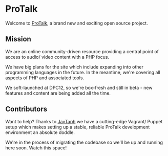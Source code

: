 ProTalk
=======

Welcome to [ProTalk](http://protalk.me), a brand new and exciting open source project.

Mission
-------

We are an online community-driven resource providing a central point of access to audio/ video content with a PHP focus.  

We have big plans for the site which include expanding into other programming languages in the future.  In the meantime, we're covering all aspects of PHP and associated tools.

We soft-launched at DPC12, so we're box-fresh and still in beta - new features and content are being added all the time.

Contributors
------------

Want to help?  Thanks to [JayTaph](https://github.com/jaytaph/) we have a cutting-edge Vagrant/ Puppet setup which makes setting up a stable, reliable ProTalk development environment an absolute doddle.  

We're in the process of migrating the codebase so we'll be up and running here soon.  Watch this space!